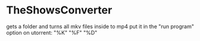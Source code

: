 # TheShowsConverter
gets a folder and turns all mkv files inside to mp4
put it in the "run program" option on utorrent: <appPath> "%K" "%F" "%D"
